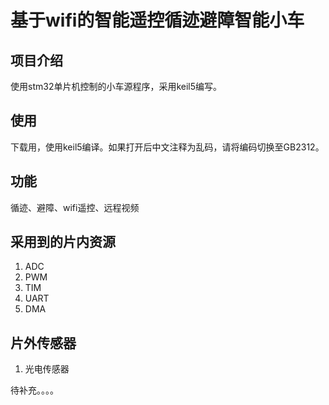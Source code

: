 # 基于wifi的智能遥控循迹避障智能小车
## 项目介绍
使用stm32单片机控制的小车源程序，采用keil5编写。
## 使用
下载用，使用keil5编译。如果打开后中文注释为乱码，请将编码切换至GB2312。

## 功能
循迹、避障、wifi遥控、远程视频

## 采用到的片内资源
1. ADC
2. PWM
3. TIM
4. UART
5. DMA

## 片外传感器
1. 光电传感器 

待补充。。。。